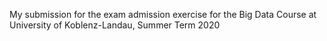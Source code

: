 My submission for the exam admission exercise for the Big Data Course at University of Koblenz-Landau, Summer Term 2020

